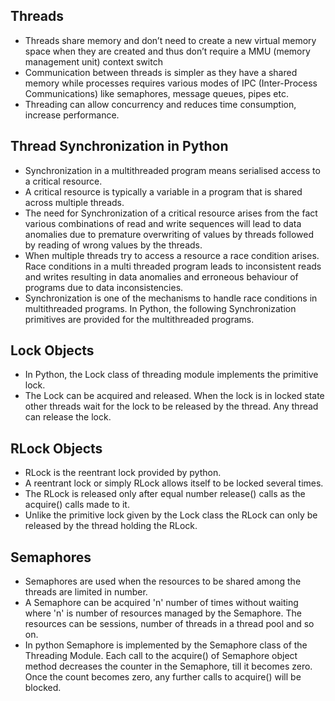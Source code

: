 ## Threads

- Threads share memory and don’t need to create a new virtual memory space when they are created and thus don’t require a MMU (memory management unit) context switch
- Communication between threads is simpler as they have a shared memory while processes requires various modes of IPC (Inter-Process Communications) like semaphores, message queues, pipes etc.
- Threading can allow concurrency and reduces time consumption, increase performance.

## Thread Synchronization in Python

- Synchronization in a multithreaded program means serialised access to a critical resource.
- A critical resource is typically a variable in a program that is shared across multiple threads.
- The need for Synchronization of a critical resource arises from the fact various combinations of read and write sequences will lead to data anomalies due to premature overwriting of values by threads followed by reading of wrong values by the threads.
- When multiple threads try to access a resource a race condition arises. Race conditions in a multi threaded program leads to inconsistent reads and writes resulting in data anomalies and erroneous behaviour of programs due to data inconsistencies.
- Synchronization is one of the mechanisms to handle race conditions in multithreaded programs.
  In Python, the following Synchronization primitives are provided for the multithreaded programs.

## Lock Objects

- In Python, the Lock class of threading module implements the primitive lock.
- The Lock can be acquired and released. When the lock is in locked state other threads wait for the lock to be released by the thread. Any thread can release the lock.

## RLock Objects

- RLock is the reentrant lock provided by python.
- A reentrant lock or simply RLock allows itself to be locked several times.
- The RLock is released only after equal number release() calls as the acquire() calls made to it.
- Unlike the primitive lock given by the Lock class the RLock can only be released by the thread holding the RLock.

## Semaphores

- Semaphores are used when the resources to be shared among the threads are limited in number.
- A Semaphore can be acquired 'n' number of times without waiting where 'n' is number of resources managed by the Semaphore. The resources can be sessions, number of threads in a thread pool and so on.
- In python Semaphore is implemented by the Semaphore class of the Threading Module. Each call to the acquire() of Semaphore object method decreases the counter in the Semaphore, till it becomes zero. Once the count becomes zero, any further calls to acquire() will be blocked.

